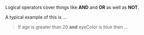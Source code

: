 Logical operators cover things like **AND** and **OR** as well as **NOT**.

A typical example of this is ...

> If age is greater than 20 **and** eyeColor is blue then ...

